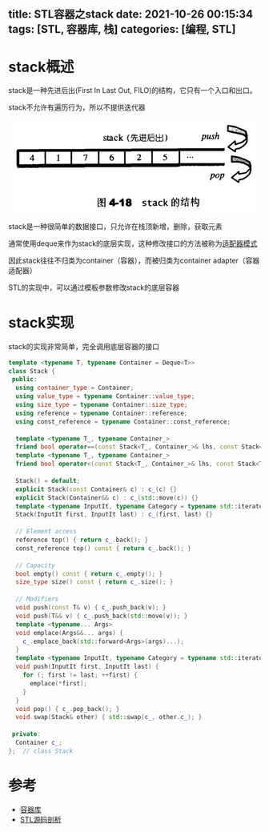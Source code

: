 title: STL容器之stack
date: 2021-10-26 00:15:34
tags: [STL, 容器库, 栈]
categories: [编程, STL]
---

# stack概述

stack是一种先进后出(First In Last Out, FILO)的结构，它只有一个入口和出口。

stack不允许有遍历行为，所以不提供迭代器

![stack](/images/stack.png)

stack是一种很简单的数据接口，只允许在栈顶新增，删除，获取元素

通常使用deque来作为stack的底层实现，这种修改接口的方法被称为[适配器模式](/2021/10/26/设计模式之适配器模式/)

因此stack往往不归类为container（容器），而被归类为container adapter（容器适配器）

STL的实现中，可以通过模板参数修改stack的底层容器

# stack实现

stack的实现非常简单，完全调用底层容器的接口

```cpp
template <typename T, typename Container = Deque<T>>
class Stack {
 public:
  using container_type = Container;
  using value_type = typename Container::value_type;
  using size_type = typename Container::size_type;
  using reference = typename Container::reference;
  using const_reference = typename Container::const_reference;

  template <typename T_, typename Container_>
  friend bool operator==(const Stack<T_, Container_>& lhs, const Stack<T_, Container_>& rhs);
  template <typename T_, typename Container_>
  friend bool operator<(const Stack<T_, Container_>& lhs, const Stack<T_, Container_>& rhs);

  Stack() = default;
  explicit Stack(const Container& c) : c_(c) {}
  explicit Stack(Container&& c) : c_(std::move(c)) {}
  template <typename InputIt, typename Category = typename std::iterator_traits<InputIt>::iterator_category>
  Stack(InputIt first, InputIt last) : c_(first, last) {}

  // Element access
  reference top() { return c_.back(); }
  const_reference top() const { return c_.back(); }

  // Capacity
  bool empty() const { return c_.empty(); }
  size_type size() const { return c_.size(); }

  // Modifiers
  void push(const T& v) { c_.push_back(v); }
  void push(T&& v) { c_.push_back(std::move(v)); }
  template <typename... Args>
  void emplace(Args&&... args) {
    c_.emplace_back(std::forward<Args>(args)...);
  }
  template <typename InputIt, typename Category = typename std::iterator_traits<InputIt>::iterator_category>
  void push(InputIt first, InputIt last) {
    for (; first != last; ++first) {
      emplace(*first);
    }
  }
  void pop() { c_.pop_back(); }
  void swap(Stack& other) { std::swap(c_, other.c_); }

 private:
  Container c_;
};  // class Stack
```

# 参考

- [容器库](https://zh.cppreference.com/w/cpp/container/stack)
- [STL源码剖析](https://item.jd.com/11821611.html)
